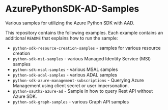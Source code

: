 # AzurePythonSDK-AD-Samples

Various samples for utilizing the Azure Python SDK with AAD.

This repository contains the following examples. Each example contains an additional `README` that explains how to run the sample:
- `python-sdk-resource-creation-samples` - samples for various resource creation
- `python-sdk-msi-samples` - various Managed Identity Service (MSI) samples
- `python-sdk-msal-samples` - various MSAL samples
- `python-sdk-adal-samples` - various ADAL samples
- `python-sdk-azure-management-subscriptions` - Querying Azure Management using client secret or user impersonation.
- `python-oauth2-azure-ad` - Sample in how to query Rest API without Azure SDK.
- `python-sdk-graph-samples` - various Graph API samples
